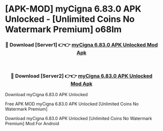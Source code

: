 # [APK-MOD] myCigna 6.83.0 APK Unlocked - [Unlimited Coins No Watermark Premium] o68lm



<div align="center">
<h3>🔴 Download [Server1] 👉👉 <a href="https://momento.my/?title=myCigna_6.83.0_APK_Unlocked">myCigna 6.83.0 APK Unlocked Mod Apk</a></h3><br>

<h3>🔴 Download [Server2] 👉👉 <a href="https://momento.my/?title=myCigna_6.83.0_APK_Unlocked">myCigna 6.83.0 APK Unlocked Mod Apk</a></h3>
</div>



Download myCigna 6.83.0 APK Unlocked 

Free APK MOD myCigna 6.83.0 APK Unlocked [Unlimited Coins No Watermark Premium]

Download myCigna 6.83.0 APK Unlocked [Unlimited Coins No Watermark Premium] Mod For Android
